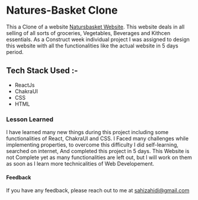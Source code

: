 # Natures-Basket Clone

This a Clone of a website [Natursbasket Website](https://www.naturesbasket.co.in/). This website deals in all selling of all sorts of groceries, Vegetables, Beverages and Kithcen essentials. As a Construct week individual project I was assigned to design this website with all the functionalities like the actual website in 5 days period.

 ## Tech Stack Used :-

 - ReactJs
 - ChakraUI
 - CSS
 - HTML

 ### Lesson Learned

I have learned many new things during this project including some functionalities of React, ChakraUI and CSS. I Faced many challenges while implementing properties, to overcome this difficulty I did self-learning, searched on internet, And completed this project in 5 days. This Website is not Complete yet as many functionalities are left out, but I will work on them as soon as I learn more technicalities of Web Developement.

#### Feedback

If you have any feedback, please reach out to me at sahizahidi@gmail.com 

